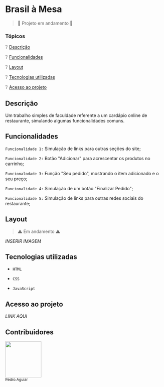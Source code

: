 # Brasil à Mesa
> :construction: Projeto em andamento :construction:

### Tópicos
:grey_question: [Descrição](#descrição)

:grey_question: [Funcionalidades](#funcionalidades)

:grey_question: [Layout](#layout)

:grey_question: [Tecnologias utilizadas](#tecnologias-utilizadas)

:grey_question: [Acesso ao projeto](#acesso-ao-projeto)

## Descrição
Um trabalho simples de faculdade referente a um cardápio online de restaurante, simulando algumas funcionalidades comuns.

## Funcionalidades
`Funcionalidade 1:` Simulação de links para outras seções do site;

`Funcionalidade 2:` Botão "Adicionar" para acrescentar os produtos no carrinho;

`Funcionalodade 3:` Função "Seu pedido", mostrando o item adicionado e o seu preço;

`Funcionalidade 4:` Simulação de um botão "Finalizar Pedido";

`Funcionalidade 5:` Simulação de links para outras redes sociais do restaurante;

## Layout
> :warning: Em andamento :warning:

*INSERIR IMAGEM*

## Tecnologias utilizadas
- `HTML`
  
- `CSS`

- `JavaScript`

## Acesso ao projeto
*LINK AQUI*

## Contribuidores

[<img loading="lazy" src="https://avatars.githubusercontent.com/u/185980568?v=4" width=115><br><sub>Pedro Aguiar</sub>](https://github.com/pmadri)


